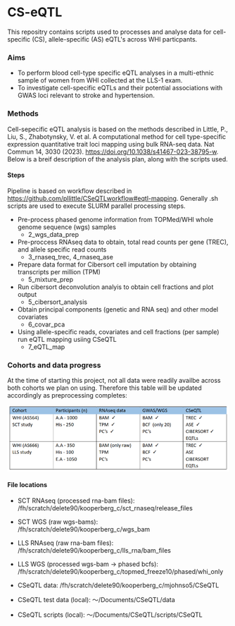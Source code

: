 # CS-eQTL

This repositry contains scripts used to processes and analyse data for cell-specific (CS), allele-specific (AS) eQTL's across WHI particpants.

### Aims

-   To perform blood cell-type specific eQTL analyses in a multi-ethnic sample of women from WHI collected at the LLS-1 exam. 
-   To investigate cell-specific eQTLs and their potential associations with GWAS loci relevant to stroke and hypertension. 

### Methods

Cell-sepecific eQTL analysis is based on the methods described in Little, P., Liu, S., Zhabotynsky, V. et al. A computational method for cell type-specific expression quantitative trait loci mapping using bulk RNA-seq data. Nat Commun 14, 3030 (2023). https://doi.org/10.1038/s41467-023-38795-w. Below is a breif description of the analysis plan, along with the scripts used.

#### Steps

Pipeline is based on workflow described in https://github.com/pllittle/CSeQTLworkflow#eqtl-mapping. Generally .sh scripts are used to execute SLURM parallel processing steps. 

-   Pre-process phased genome information from TOPMed/WHI whole genome sequence (wgs) samples
     - 2_wgs_data_prep
-   Pre-proccess RNAseq data to obtain, total read counts per gene (TREC), and allele specific read counts
     - 3_rnaseq_trec, 4_rnaseq_ase
-   Prepare data format for Cibersort cell imputation by obtaining transcripts per million (TPM)
     - 5_mixture_prep
-   Run cibersort deconvolution analyis to obtain cell fractions and plot output
     - 5_cibersort_analysis
-   Obtain principal components (genetic and RNA seq) and other model covariates
     - 6_covar_pca
-   Using allele-specific reads, covariates and cell fractions (per sample) run eQTL mapping usiing CSeQTL
     - 7_eQTL_map


### Cohorts and data progress

At the time of starting this project, not all data were readily availbe across both cohorts we plan on using. Therefore this table will be updated accordingly as preprocessing completes:

![Screenshot](datasets.png)

#### File locations

- SCT RNAseq (processed rna-bam files): /fh/scratch/delete90/kooperberg_c/sct_rnaseq/release_files
- SCT WGS (raw wgs-bams): /fh/scratch/delete90/kooperberg_c/wgs_bam
  
  
- LLS RNAseq (raw rna-bam files): /fh/scratch/delete90/kooperberg_c/lls_rna/bam_files
- LLS WGS (processed wgs-bam -> phased bcfs): /fh/scratch/delete90/kooperberg_c/topmed_freeze10/phased/whi_only
  
  
- CSeQTL data: /fh/scratch/delete90/kooperberg_c/mjohnso5/CSeQTL
- CSeQTL test data (local): 〜/Documents/CSeQTL/data
- CSeQTL scripts (local): 〜/Documents/CSeQTL/scripts/CSeQTL


